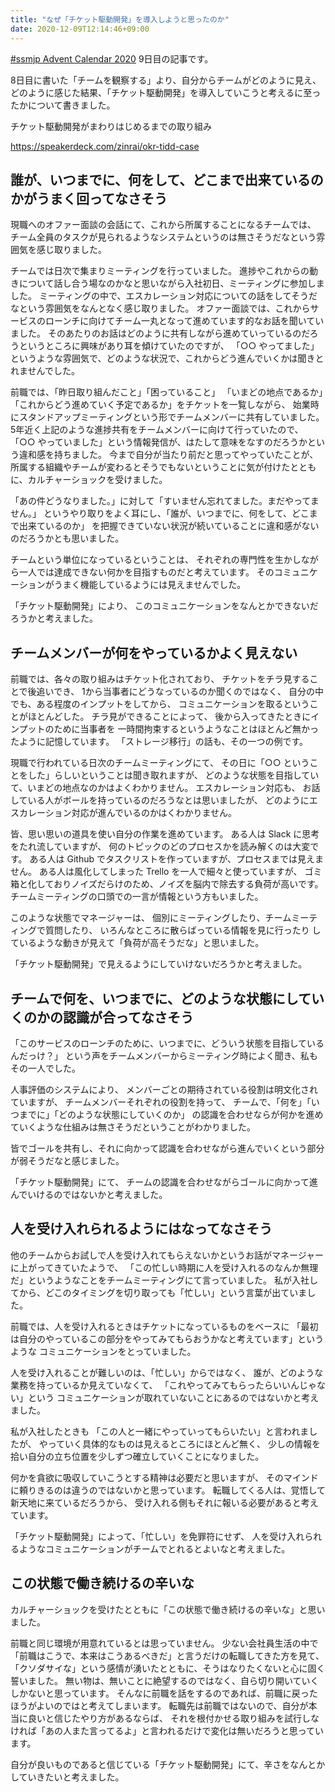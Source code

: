 ```yaml
---
title: "なぜ「チケット駆動開発」を導入しようと思ったのか"
date: 2020-12-09T12:14:46+09:00
---
```


[#ssmjp Advent Calendar 2020](https://adventar.org/calendars/5210) 9日目の記事です。

8日目に書いた「チームを観察する」より、自分からチームがどのように見え、
どのように感じた結果、「チケット駆動開発」を導入していこうと考えるに至ったかについて書きました。

チケット駆動開発がまわりはじめるまでの取り組み

https://speakerdeck.com/zinrai/okr-tidd-case

## 誰が、いつまでに、何をして、どこまで出来ているのかがうまく回ってなさそう

現職へのオファー面談の会話にて、これから所属することになるチームでは、
チーム全員のタスクが見られるようなシステムというのは無さそうだなという雰囲気を感じ取りました。

チームでは日次で集まりミーティングを行っていました。
進捗やこれからの動きについて話し合う場なのかなと思いながら入社初日、ミーティングに参加しました。
ミーティングの中で、エスカレーション対応についての話をしてそうだなという雰囲気をなんとなく感じ取りました。
オファー面談では、これからサービスのローンチに向けてチーム一丸となって進めています的なお話を聞いていました。
そのあたりのお話はどのように共有しながら進めていっているのだろうというところに興味があり耳を傾けていたのですが、
「○○ やってました」というような雰囲気で、どのような状況で、これからどう進んでいくかは聞きとれませんでした。

前職では、「昨日取り組んだこと」「困っていること」
「いまどの地点であるか」「これからどう進めていく予定であるか」をチケットを一覧しながら、
始業時にスタンドアップミーティングという形でチームメンバーに共有していました。
5年近く上記のような進捗共有をチームメンバーに向けて行っていたので、
「○○ やっていました」という情報発信が、はたして意味をなすのだろうかという違和感を持ちました。
今まで自分が当たり前だと思ってやっていたことが、
所属する組織やチームが変わるとそうでもないということに気が付けたとともに、カルチャーショックを受けました。

「あの件どうなりました。」に対して「すいません忘れてました。まだやってません。」
というやり取りをよく耳にし、「誰が、いつまでに、何をして、どこまで出来ているのか」
を把握できていない状況が続いていることに違和感がないのだろうかとも思いました。

チームという単位になっているということは、
それぞれの専門性を生かしながら一人では達成できない何かを目指すものだと考えています。
そのコミュニケーションがうまく機能しているようには見えませんでした。

「チケット駆動開発」により、
このコミュニケーションをなんとかできないだろうかと考えました。

## チームメンバーが何をやっているかよく見えない

前職では、各々の取り組みはチケット化されており、
チケットをチラ見することで後追いでき、
1から当事者にどうなっているのか聞くのではなく、
自分の中でも、ある程度のインプットをしてから、
コミュニケーションを取るということがほとんどした。
チラ見ができることによって、
後から入ってきたときにインプットのために当事者を
一時間拘束するというようなことはほとんど無かったように記憶しています。
「ストレージ移行」の話も、その一つの例です。

現職で行われている日次のチームミーティングにて、
その日に「○○ ということをした」らしいということは聞き取れますが、
どのような状態を目指していて、いまどの地点なのかはよくわかりません。
エスカレーション対応も、
お話している人がボールを持っているのだろうなとは思いましたが、
どのようにエスカレーション対応が進んでいるのかはくわかりません。

皆、思い思いの道具を使い自分の作業を進めています。
ある人は Slack に思考をたれ流していますが、
何のトピックのどのプロセスかを読み解くのは大変です。
ある人は Github でタスクリストを作っていますが、プロセスまでは見えません。
ある人は風化してしまった Trello を一人で細々と使っていますが、
ゴミ箱と化しておりノイズだらけのため、ノイズを脳内で除去する負荷が高いです。
チームミーティングの口頭での一言が情報という方もいました。

このような状態でマネージャーは、
個別にミーティングしたり、チームミーティングで質問したり、
いろんなところに散らばっている情報を見に行ったり
しているような動きが見えて「負荷が高そうだな」と思いました。

「チケット駆動開発」で見えるようにしていけないだろうかと考えました。

## チームで何を、いつまでに、どのような状態にしていくのかの認識が合ってなさそう

「このサービスのローンチのために、いつまでに、どういう状態を目指しているんだっけ？」
という声をチームメンバーからミーティング時によく聞き、私もその一人でした。

人事評価のシステムにより、
メンバーごとの期待されている役割は明文化されていますが、
チームメンバーそれぞれの役割を持って、
チームで、「何を」「いつまでに」「どのような状態にしていくのか」
の認識を合わせならが何かを進めていくような仕組みは無さそうだということがわかりました。

皆でゴールを共有し、それに向かって認識を合わせながら進んでいくという部分が弱そうだなと感じました。

「チケット駆動開発」にて、
チームの認識を合わせながらゴールに向かって進んでいけるのではないかと考えました。

## 人を受け入れられるようにはなってなさそう

他のチームからお試しで人を受け入れてもらえないかというお話がマネージャーに上がってきていたようで、
「この忙しい時期に人を受け入れるのなんか無理だ」というようなことをチームミーティングにて言っていました。
私が入社してから、どこのタイミングを切り取っても「忙しい」という言葉が出ていました。

前職では、人を受け入れるときはチケットになっているものをベースに
「最初は自分のやっているこの部分をやってみてもらおうかなと考えています」というような
コミュニケーションをとっていました。

人を受け入れることが難しいのは、「忙しい」からではなく、
誰が、どのような業務を持っているか見えていなくて、
「これやってみてもらったらいいんじゃない」という
コミュニケーションが取れていないことにあるのではないかと考えました。

私が入社したときも
「この人と一緒にやっていってもらいたい」と言われましたが、
やっていく具体的なものは見えるところにほとんど無く、
少しの情報を拾い自分の立ち位置を少しずつ確立していくことになりました。

何かを貪欲に吸収していこうとする精神は必要だと思いますが、
そのマインドに頼りきるのは違うのではないかと思っています。
転職してくる人は、覚悟して新天地に来ているだろうから、
受け入れる側もそれに報いる必要があると考えています。

「チケット駆動開発」によって、「忙しい」を免罪符にせず、
人を受け入れられるようなコミュニケーションがチームでとれるとよいなと考えました。

## この状態で働き続けるの辛いな

カルチャーショックを受けたとともに「この状態で働き続けるの辛いな」と思いました。

前職と同じ環境が用意れているとは思っていません。
少ない会社員生活の中で「前職はこうで、本来はこうあるべきだ」と言うだけの転職してきた方を見て、
「クソダサイな」という感情が湧いたとともに、そうはなりたくないと心に固く誓いました。
無い物は、無いことに絶望するのではなく、自ら切り開いていくしかないと思っています。
そんなに前職を話をするのであれば、前職に戻ったほうがよいのではと考えてしまいます。
転職先は前職ではないので、自分が本当に良いと信じたやり方があるならば、
それを根付かせる取り組みを試行しなければ「あの人また言ってるよ」と言われるだけで変化は無いだろうと思っています。

自分が良いものであると信じている「チケット駆動開発」にて、辛さをなんとかしていきたいと考えました。
